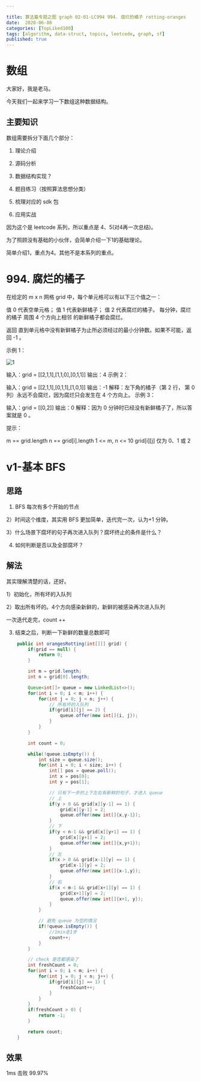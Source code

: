 ```yaml
---

title: 算法篇专题之图 graph 02-01-LC994 994. 腐烂的橘子 rotting-oranges  
date:  2020-06-08
categories: [TopLiked100]
tags: [algorithm, data-struct, topics, leetcode, graph, sf]
published: true
---
```



# 数组

大家好，我是老马。

今天我们一起来学习一下数组这种数据结构。

## 主要知识

数组需要拆分下面几个部分：

1. 理论介绍

2. 源码分析

3. 数据结构实现？

4. 题目练习（按照算法思想分类）

5. 梳理对应的 sdk 包

6. 应用实战

因为这个是 leetcode 系列，所以重点是 4、5(对4再一次总结)。

为了照顾没有基础的小伙伴，会简单介绍一下1的基础理论。

简单介绍1，重点为4。其他不是本系列的重点。

# 994. 腐烂的橘子

在给定的 m x n 网格 grid 中，每个单元格可以有以下三个值之一：

值 0 代表空单元格；
值 1 代表新鲜橘子；
值 2 代表腐烂的橘子。
每分钟，腐烂的橘子 周围 4 个方向上相邻 的新鲜橘子都会腐烂。

返回 直到单元格中没有新鲜橘子为止所必须经过的最小分钟数。如果不可能，返回 -1 。

 

示例 1：

![1](https://assets.leetcode-cn.com/aliyun-lc-upload/uploads/2019/02/16/oranges.png)

输入：grid = [[2,1,1],[1,1,0],[0,1,1]]
输出：4
示例 2：

输入：grid = [[2,1,1],[0,1,1],[1,0,1]]
输出：-1
解释：左下角的橘子（第 2 行， 第 0 列）永远不会腐烂，因为腐烂只会发生在 4 个方向上。
示例 3：

输入：grid = [[0,2]]
输出：0
解释：因为 0 分钟时已经没有新鲜橘子了，所以答案就是 0 。
 

提示：

m == grid.length
n == grid[i].length
1 <= m, n <= 10
grid[i][j] 仅为 0、1 或 2



# v1-基本 BFS

## 思路

1) BFS 每次有多个开始的节点

2）时间这个维度，其实用 BFS 更加简单，迭代完一次，认为+1 分钟。

3）什么场景下腐坏的句子再次进入队列？腐坏终止的条件是什么？

4) 如何判断是否以及全部腐坏？

## 解法

其实理解清楚的话，还好。

1）初始化，所有坏的入队列

2）取出所有坏的。4个方向感染新鲜的，新鲜的被感染再次进入队列

一次迭代走完，count ++

3) 结束之后，判断一下新鲜的数量总数即可


```java
    public int orangesRotting(int[][] grid) {
        if(grid == null) {
            return 0;
        }

        int m = grid.length;
        int n = grid[0].length;

        Queue<int[]> queue = new LinkedList<>();
        for(int i = 0; i < m; i++) {
            for(int j = 0; j < n; j++) {
                // 所有坏的入队列
                if(grid[i][j] == 2) {
                    queue.offer(new int[]{i, j});
                }
            }
        }

        int count = 0;

        while(!queue.isEmpty()) {
            int size = queue.size();
            for(int i = 0; i < size; i++) {
                int[] pos = queue.poll();
                int x = pos[0];
                int y = pos[1];

                // 只有下一步的上下左右有新鲜的句子，才进入 queue
                // 上
                if(y > 0 && grid[x][y-1] == 1) {
                    grid[x][y-1] = 2;
                    queue.offer(new int[]{x,y-1});
                }
                // 下
                if(y < n-1 && grid[x][y+1] == 1) {
                    grid[x][y+1] = 2;
                    queue.offer(new int[]{x,y+1});
                }
                // 左
                if(x > 0 && grid[x-1][y] == 1) {
                    grid[x-1][y] = 2;
                    queue.offer(new int[]{x-1,y});
                }
                // 右
                if(x < m-1 && grid[x+1][y] == 1) {
                    grid[x+1][y] = 2;
                    queue.offer(new int[]{x+1, y});
                }
            }

            // 避免 queue 为空的情况
            if(!queue.isEmpty()) {
                //1min走1步
                count++;
            }
        }

        // check 是否都感染了
        int freshCount = 0;
        for(int i = 0; i < m; i++) {
            for(int j = 0; j < n; j++) {
                if(grid[i][j] == 1) {
                    freshCount++;
                }
            }
        }
        if(freshCount > 0) {
            return -1;
        }

        return count;
    }
```

## 效果

1ms 击败 99.97%

